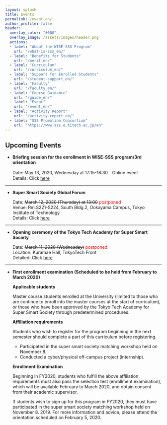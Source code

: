 ```yaml
---
layout: splash
title: Events
permalink: /event_en/
author_profile: false
header:
  overlay_color: "#000"
  overlay_image: /assets/images/header.png
  actions:
  - label: "About the WISE-SSS Program"
    url: "/what-is-sss_en/"
  - label: "Benefits for Students"
    url: "/merit_en/"
  - label: "Curriculum"
    url: "/curriculum_en/"
  - label: "Support for Enrolled Students"
    url: "/student-support_en/"
  - label: "Faculty"
    url: "/faculty_en/"
  - label: "Course Guidance"
    url: "/guide_en/"
  - label: "Event"
    url: "/event_en/"
  - label: "Activity Report"
    url: "/activity-report_en/"
  - label: "SSS Promotion Consortium"
    url: "https://www.sss.e.titech.ac.jp/en"
---
```


## Upcoming Events

* **Briefing session for the enrollment in WISE-SSS program/3rd orientation**

  Date: May 13, 2020, Wednesday at 17:15-18:30　Online event<br>
  Details: Click [here](/3rd-orientation_en/)<br>

<hr>

* **Super Smart Society Global Forum**

  Date: ~~March 12, 2020 (Thursday) at 13:00~~ <span style="color:Red">postponed</span><br>
  Venue: Rm.S221-S224, South Bldg.2, Ookayama Campus, Tokyo Institute of Technology<br>
  Details: Click [here](/global_forum_en/)

<hr>

* **Opening ceremony of the Tokyo Tech Academy for Super Smart Society**

  Date: ~~March 11, 2020 (Wednesday)~~ <span style="color:Red">postponed</span><br>
  Location: Kuramae Hall, TokyoTech Front<br>
  Detailed: Click [here](/kick-off_en/)

<hr>

* **First enrollment examination (Scheduled to be held from February to March 2020)**

  **Applicable students**

  Master course students enrolled at the University (limited to those who are continue to enroll into the master courses at the start of curriculum), or those who have been approved by the Tokyo Tech Academy for Super Smart Society through predetermined procedures.

  **Affiliation requirements**

  Students who wish to register for the program beginning in the next semester should complete a part of this curriculum before registering.
  - Participated in the super smart society matching workshop held on November 8.
  - Conducted a cyber/physical off-campus project (internship).<br>

  **Enrollment Examination**

  Beginning in FY2020, students who fulfill the above affiliation requirements must also pass the selection test (enrollment examination), which will be available February to March 2020, and obtain consent from their academic supervisor.

  If students wish to sign up for this program in FY2020, they must have participated in the super smart society matching workshop held on November 8. 2019. For more information and advice, please attend the orientation scheduled on February 5, 2020.
